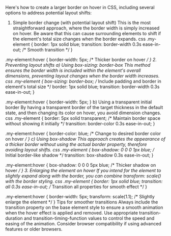 Here's how to create a larger border on hover in CSS, including several options to address potential layout shifts:
1. Simple border change (with potential layout shift)
This is the most straightforward approach, where the border width is simply increased on hover. Be aware that this can cause surrounding elements to shift if the element's total size changes when the border expands. 
css
.my-element {
  border: 1px solid blue;
  transition: border-width 0.3s ease-in-out; /* Smooth transition */
}

.my-element:hover {
  border-width: 5px; /* Thicker border on hover */
}
2. Preventing layout shifts
a) Using box-sizing: border-box
This method ensures the border width is included within the element's overall dimensions, preventing layout changes when the border width increases. 
css
.my-element {
  box-sizing: border-box; /* Include padding and border in element's total size */
  border: 1px solid blue;
  transition: border-width 0.3s ease-in-out;
}

.my-element:hover {
  border-width: 5px;
}
b) Using a transparent initial border
By having a transparent border of the target thickness in the default state, and then changing its color on hover, you avoid dimension changes. 
css
.my-element {
  border: 5px solid transparent; /* Maintain border space without showing it initially */
  transition: border-color 0.3s ease-in-out;
}

.my-element:hover {
  border-color: blue; /* Change to desired border color on hover */
}
c) Using box-shadow
This approach creates the appearance of a thicker border without using the actual border property, therefore avoiding layout shifts. 
css
.my-element {
  box-shadow: 0 0 0 1px blue; /* Initial border-like shadow */
  transition: box-shadow 0.3s ease-in-out;
}

.my-element:hover {
  box-shadow: 0 0 0 5px blue; /* Thicker shadow on hover */
}
3. Enlarging the element on hover
If you intend for the element to slightly expand along with the border, you can combine transform: scale() with the border styling. 
css
.my-element {
  border: 1px solid blue;
  transition: all 0.3s ease-in-out; /* Transition all properties for smooth effect */
}

.my-element:hover {
  border-width: 5px;
  transform: scale(1.1); /* Slightly enlarge the element */
}
Tips for smoother transitions
Always include the transition property on the base element style to ensure a smooth animation when the hover effect is applied and removed.
Use appropriate transition-duration and transition-timing-function values to control the speed and easing of the animation.
Consider browser compatibility if using advanced features or older browsers. 